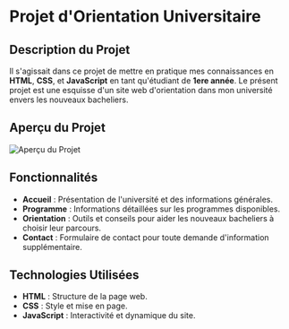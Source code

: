 # Projet d'Orientation Universitaire

## Description du Projet

Il s'agissait dans ce projet de mettre en pratique mes connaissances en **HTML**, **CSS**, et **JavaScript** en tant qu'étudiant de **1ere année**. Le présent projet est une esquisse d'un site web d'orientation dans mon université envers les nouveaux bacheliers.

## Aperçu du Projet

![Aperçu du Projet](webSite.gif)

## Fonctionnalités

- **Accueil** : Présentation de l'université et des informations générales.
- **Programme** : Informations détaillées sur les programmes disponibles.
- **Orientation** : Outils et conseils pour aider les nouveaux bacheliers à choisir leur parcours.
- **Contact** : Formulaire de contact pour toute demande d'information supplémentaire.

## Technologies Utilisées

- **HTML** : Structure de la page web.
- **CSS** : Style et mise en page.
- **JavaScript** : Interactivité et dynamique du site.


